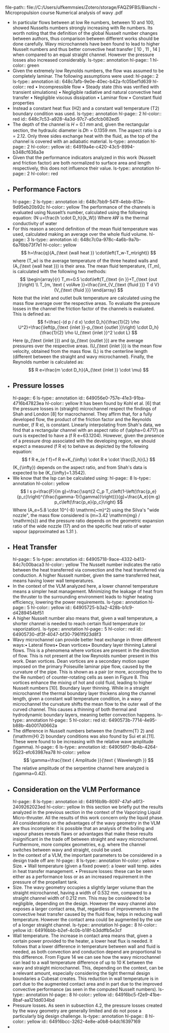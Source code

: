 file-path:: file://C:/Users/ulfkemmsies/Zotero/storage/FAQZ9FBS/Bianchi - Micropropulsion course Numerical analysis of wavy .pdf

- In particular flows between at low Re numbers, between 10 and 100, showed Nusselts numbers strongly increasing with Re numbers. Its worth noting that the definition of the global Nusselt number changes between authors, thus comparison between different works should be done carefully. Wavy microchannels have been found to lead to higher Nusselt numbers and thus better convective heat transfer [ 10 , 11 , 14 ] when compared to an equal straight channel. However the pressure losses also increased considerably.
  ls-type:: annotation
  hl-page:: 1
  hl-color:: green
- Given the extremely low Reynolds numbers, the flow was assumed to be completely laminar. The following assumptions were used:
  hl-page:: 2
  ls-type:: annotation
  id:: 648c7afb-9e0e-40ec-b42a-fc05bef1d639
  hl-color:: red
  • Incompressible flow
  • Steady state (this was verified with transient simulations)
  • Negligible radiative and natural convective heat transfer
  • Negligible viscous dissipation
  • Laminar flow
  • Constant fluid properties
- Instead a constant heat flux (H2) and a constant wall temperature (T2) boundary condition was used. 
  ls-type:: annotation
  hl-page:: 2
  hl-color:: red
  id:: 648c7c53-a928-4a3d-97c7-a5cfcb082ed5
- The depth of the channel is 𝐻 = 0.1 𝑚𝑚 and, given the rectangular section, the hydraulic diameter is 𝐷ℎ = 0.1359 𝑚𝑚. The aspect ratio is 𝛼 = 2.12. Only three sides exchange heat with the fluid, as the top of the channel is covered with an adiabatic material.
  ls-type:: annotation
  hl-page:: 2
  hl-color:: yellow
  id:: 64919a4e-c420-43c5-8994-b348cf636a3e
- Given that the performance indicators analyzed in this work (Nusselt and friction factor) are both normalized to surface area and length respectively, this does not influence their value.
  ls-type:: annotation
  hl-page:: 2
  hl-color:: red
- ## Performance Factors 
  hl-page:: 2
  ls-type:: annotation
  id:: 648c7bb9-541f-4ebb-813e-9d95eb20b92c
  hl-color:: yellow
  The performance of the channels is evaluated using Nusselt’s number, calculated using the following equation:
  \(N u=\frac{h \cdot D_h}{k_W}\)
  Where 𝑘𝑊 is the thermal conductivity of water
- For this reason a second definition of the mean fluid temperature was used, calculated making an average over the whole fluid volume.
  hl-page:: 3
  ls-type:: annotation
  id:: 648c7c0a-978c-4a6b-9a7b-6a76bb73f7e1
  hl-color:: yellow
  $$
  h=\frac{q}{A_{\text {wall heat }} \cdot\left(T_w-T_m\right)}
  $$
  where \(T_w\) is the average temperature of the three heated walls and \(A_{\text {wall heat }}\) is their area. The mean fluid temperature, \(T_m\), is calculated with the following two methods:
  $$
  \begin{array}{r}
  T_m=0.5 \cdot\left(T_{\text {in }}+T_{\text {out }}\right) \\
  T_{m, \text { volAve }}=\frac{\int_{V_{\text {fluid }}} T d V}{V_{\text {fluid }}}
  \end{array}
  $$
  Note that the inlet and outlet bulk temperature are calculated using the mass flow average over the respective areas.
  To evaluate the pressure losses in the channel the friction factor of the channels is evaluated. This is defined as:
  $$
  f=\frac{-(d p / d x) \cdot D_h}{\frac{1}{2} \rho U^2}=\frac{\left(p_{\text {inlet }}-p_{\text {outlet }}\right) \cdot D_h}{\frac{1}{2} \rho U_{\text {inlet }}^2 \cdot L}
  $$
  Here \(p_{\text {inlet }}\) and \(p_{\text {outlet }}\) are the average pressures over the respective areas. \(U_{\text {inlet }}\) is the mean flow velocity, obtained from the mass flow. \(L\) is the centerline length (different between the straight and wavy microchannel). Finally, the Reynolds number is calculated as:
  $$
  R e=\frac{m \cdot D_h}{A_{\text {inlet }} \cdot \mu}
  $$
- ## Pressure losses 
  hl-page:: 6
  ls-type:: annotation
  id:: 649056e0-757e-41e3-91ba-4716b47823ea
  hl-color:: yellow
  It has been found by Kohl et al. [6] that the pressure losses in (straight) microchannel respect the findings of Shah and London [8] for macrochannel. They affirm that, for a fully developed flow, the product of the friction factor and the Reynolds number, \(f R e\), is constant. Linearly interpolating from Shah's data, we find that a rectangular channel with an aspect ratio of \(\alpha=0.4717\) as ours is expected to have a \(f R e=63.1204\). However, given the presence of a pressure drop associated with the developing region, we should expect a measured \(f R e\) to behave as depicted by the following equation:
  $$
  f R e_{e f f}=f R e+K_{\infty} \cdot R e \cdot \frac{D_h}{L}
  $$
  \(K_{\infty}\) depends on the aspect ratio, and from Shah's data is expected to be \(K_{\infty}=1.3542\).
- We know that the Isp can be calculated using:
  hl-page:: 8
  ls-type:: annotation
  hl-color:: yellow
  $$
  I s p=\frac{F}{m g}=\frac{\sqrt{2 C_p T_c\left(1-\left(\frac{p_e}{p_c}\right)^{\frac{\gamma-1}{\gamma}}\right)}}{g}+\frac{A_e}{m g} p_c\left(\frac{p_e}{p_c}\right)
  $$
  Where \(A_e=5.8 \cdot 10^{-8} \mathrm{~m}^2\) using the Silva's "wide nozzle", the mass flow considered is \(m=3.42 \mathrm{mg} / \mathrm{s}\) and the pressure ratio depends on the geometric expansion ratio of the wide nozzle (17) and on the specific heat ratio of water vapour (approximated as 1.31 ).
- ## Heat Transfer 
  hl-page:: 5
  ls-type:: annotation
  id:: 64905718-9ace-4332-b413-84c7c00baca3
  hl-color:: yellow
  The Nusselt number indicates the ratio between the heat transferred via convection and the heat transferred via conduction. A higher Nusselt number, given the same transferred heat, means having lower wall temperatures.
- In the context of the VLM analyzed here, a lower channel temperature means a simpler heat management. Minimizing the leakage of heat from the thruster to the surrounding environment leads to higher heating efficiency, lowering the power requirements. 
  ls-type:: annotation
  hl-page:: 5
  hl-color:: yellow
  id:: 64905725-b3a2-428b-b1c9-d4289454bf51
- A higher Nusselt number also means that, given a wall temperature, a shorter channel is needed to reach certain fluid temperature (or vaporization).
  ls-type:: annotation
  hl-page:: 5
  hl-color:: red
  id:: 64905730-df3f-4047-bf30-7961f923d8f3
- Wavy microchannel can provide better heat exchange in three different ways:• Lateral flows• Dean vortices• Boundary layer thinning Lateral flows. This is a phenomena where vortices are present in the direction of flow. This is not present at the low Reynolds number present in this work. Dean vortices. Dean vortices are a secondary motion super imposed on the primary Poiseuille laminar pipe flow, caused by the curvature of the pipe. This is shown as a pair (or more, according the to the Re number) of counter-rotating cells as seen in Figure 8. This vortices enhance the mixing of hot and cold fluid, leading to higher Nusselt numbers [10]. Boundary layer thinning. While in a straight microchannel the thermal boundary layer thickens along the channel length, given a constant wall temperature condition, in a wavy microchannel the curvature shifts the mean flow to the outer wall of the curved channel. This causes a thinning of both thermal and hydrodynamic boundary layers, meaning better convection happens. 
  ls-type:: annotation
  hl-page:: 5
  hl-color:: red
  id:: 6490573b-7714-4e95-b88b-4b0017d0662a
- The difference in Nusselt numbers between the \(\mathrm{T} 2\) and \(\mathrm{H} 2\) boundary conditions was also found by Sui et al.[11]. These were found to be increasing with the relative wave amplitude \(\gamma\).
  hl-page:: 6
  ls-type:: annotation
  id:: 649056f7-9b4b-4264-9523-efc63987ea78
  hl-color:: yellow
  $$
  \gamma=\frac{\text { Amplitude }}{\text { Wavelength }}
  $$
  The relative amplitude of the serpentine channel here analyzed is \(\gamma=0.42\).
- ## Consideration on the VLM Performance
  hl-page:: 8
  ls-type:: annotation
  id:: 64916b9b-8097-47af-a6f3-2409262023ed
  hl-color:: yellow
  In this section we briefly put the results analyzed in the previous section in the context of the Vaporizing Liquid Micro-thruster. All the results of this work concern only the liquid phase. All considerations on the advantages of the wavy geometry in the VLM are thus incomplete: it is possible that an analysis of the boiling and vapour phases reveals flaws or advantages that make these results insignificant in the trade off between straight and wavy microchannel. Furthermore, more complex geometries, e.g. where the channel switches between wavy and straight, could be used.
- In the context of a VLM, the important parameters to be considered in a design trade off are:
  hl-page:: 8
  ls-type:: annotation
  hl-color:: yellow
  • Size.
  • Wall temperature (given a fixed power): a lower wall temp. aides in heat transfer management.
  • Pressure losses: these can be seen either as a performance loss or as an increased requirement in the pressure of the propellant tank.
- Size. The wavy geometry occupies a slightly larger volume than the straight microchannel, having a width of 0.532 mm, compared to a straight channel width of 0.212 mm. This may be considered to be negligible, depending on the design. However the wavy channel also exposes a larger contact area, that, regardless of improvements in the convective heat transfer caused by the fluid flow, helps in reducing wall temperature. However the contact area could be augmented by the use of a longer straight channel.
  ls-type:: annotation
  hl-page:: 8
  hl-color:: yellow
  id:: 64916bbb-b2ef-4c0b-b18f-b3ddffb5e3cf
- Wall temperature. The increase in contact area means that, given a certain power provided to the heater, a lower heat flux is needed. It follows that a lower difference in temperature between wall and fluid is needed, as both convection and conduction depend are proportional to this difference. From Figure 14 we can see how the wavy microchannel can lead to a wall temperature difference of up to 10 K between the wavy and straight microchannel. This, depending on the context, can be a relevant amount, especially considering the tight thermal design boundaries a Cubesat creates. This reduction in wall temperature is in part due to the augmented contact area and in part due to the improved convective performance (as seen in the computed Nusselt numbers).
  ls-type:: annotation
  hl-page:: 8
  hl-color:: yellow
  id:: 64916bc5-f2e9-41be-8baf-aa121dd034bd
- Pressure losses. As seen in subsection 4.2, the pressure losses created by the wavy geometry are generally limited and do not pose a particularly big design challenge.
  ls-type:: annotation
  hl-page:: 8
  hl-color:: yellow
  id:: 64916bcc-3262-4e8e-a0b8-b4dc16397169
-